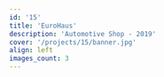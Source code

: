 ```yaml
---
id: '15'
title: 'EuroHaus'
description: 'Automotive Shop - 2019'
cover: '/projects/15/banner.jpg'
align: left
images_count: 3
---
```

